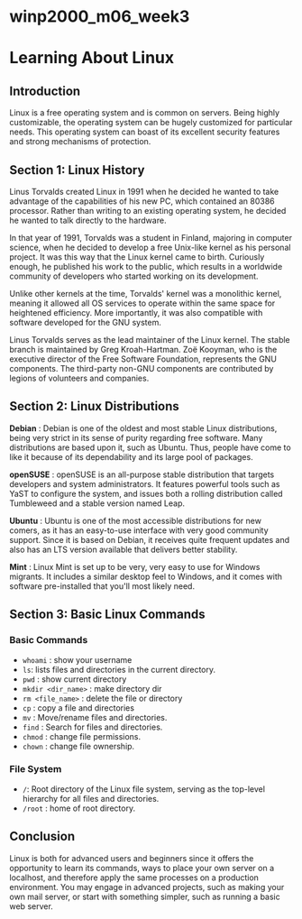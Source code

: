 # winp2000_m06_week3
# Learning About Linux

## Introduction
Linux is a free operating system and is common on servers. Being highly customizable, the operating system can be hugely customized for particular needs. This operating system can boast of its excellent security features and strong mechanisms of protection.

## Section 1: Linux History
Linus Torvalds created Linux in 1991 when he decided he wanted to take advantage of the capabilities of his new PC, which contained an 80386 processor. Rather than writing to an existing operating system, he decided he wanted to talk directly to the hardware.

In that year of 1991, Torvalds was a student in Finland, majoring in computer science, when he decided to develop a free Unix-like kernel as his personal project. It was this way that the Linux kernel came to birth. Curiously enough, he published his work to the public, which results in a worldwide community of developers who started working on its development.

Unlike other kernels at the time, Torvalds' kernel was a monolithic kernel, meaning it allowed all OS services to operate within the same space for heightened efficiency. More importantly, it was also compatible with software developed for the GNU system.

Linus Torvalds serves as the lead maintainer of the Linux kernel. The stable branch is maintained by Greg Kroah-Hartman. Zoë Kooyman, who is the executive director of the Free Software Foundation, represents the GNU components. The third-party non-GNU components are contributed by legions of volunteers and companies.

## Section 2: Linux Distributions

**Debian** : Debian is one of the oldest and most stable Linux distributions, being very strict in its sense of purity regarding free software. Many distributions are based upon it, such as Ubuntu. Thus, people have come to like it because of its dependability and its large pool of packages.

**openSUSE** : openSUSE is an all-purpose stable distribution that targets developers and system administrators. It features powerful tools such as YaST to configure the system, and issues both a rolling distribution called Tumbleweed and a stable version named Leap.

**Ubuntu** : Ubuntu is one of the most accessible distributions for new comers, as it has an easy-to-use interface with very good community support. Since it is based on Debian, it receives quite frequent updates and also has an LTS version available that delivers better stability.

**Mint** : Linux Mint is set up to be very, very easy to use for Windows migrants. It includes a similar desktop feel to Windows, and it comes with software pre-installed that you'll most likely need.

## Section 3: Basic Linux Commands
### Basic Commands
- `whoami` : show your username
- `ls`: lists files and directories in the current directory.
- `pwd` : show current directory
- `mkdir <dir_name>` : make directory dir
- `rm <file_name>` : delete the file or directory
- `cp` : copy a file and directories
- `mv` : Move/rename files and directories.
- `find` : Search for files and directories.
- `chmod` : change file permissions.
- `chown` : change file ownership.

### File System
- `/`: Root directory of the Linux file system, serving as the top-level hierarchy for all files and directories.
- `/root` : home of root directory.

## Conclusion
Linux is both for advanced users and beginners since it offers the opportunity to learn its commands, ways to place your own server on a localhost, and therefore apply the same processes on a production environment. You may engage in advanced projects, such as making your own mail server, or start with something simpler, such as running a basic web server.

